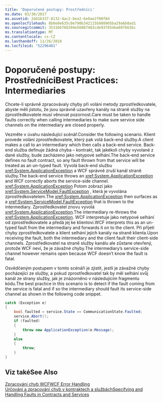 ```yaml
---
title: 'Doporučené postupy: Prostředníci'
ms.date: 03/30/2017
ms.assetid: 2d41b337-8132-4ac2-bea2-6e9ae2f00f8d
ms.openlocfilehash: 8b0e0e635c0e790b342115b988905ba29a6b8ad1
ms.sourcegitcommit: 35316b768394e56087483cde93f854ba607b63bc
ms.translationtype: MT
ms.contentlocale: cs-CZ
ms.lasthandoff: 11/26/2018
ms.locfileid: "52296401"
---
```

# <a name="best-practices-intermediaries"></a><span data-ttu-id="2dd70-102">Doporučené postupy: Prostředníci</span><span class="sxs-lookup"><span data-stu-id="2dd70-102">Best Practices: Intermediaries</span></span>
<span data-ttu-id="2dd70-103">Chcete-li správně zpracovávaly chyby při volání metody zprostředkovatele, abyste měli jistotu, že jsou správně uzavřeny kanály na straně služby na zprostředkovatele musí věnovat pozornost.</span><span class="sxs-lookup"><span data-stu-id="2dd70-103">Care must be taken to handle faults correctly when calling intermediaries to make sure service side channels on the intermediary are closed properly.</span></span>  
  
 <span data-ttu-id="2dd70-104">Vezměte v úvahu následující scénář.</span><span class="sxs-lookup"><span data-stu-id="2dd70-104">Consider the following scenario.</span></span> <span data-ttu-id="2dd70-105">Klient provede volání zprostředkovatele, který pak volá back-end služby.</span><span class="sxs-lookup"><span data-stu-id="2dd70-105">A client makes a call to an intermediary which then calls a back-end service.</span></span>  <span data-ttu-id="2dd70-106">Back-end služba definuje žádná chyba – kontrakt, tak jakékoli chyby vyvolané z dané služby, bude zacházeno jako netypové selhání.</span><span class="sxs-lookup"><span data-stu-id="2dd70-106">The back-end service defines no fault contract, so any fault thrown from that service will be treated as an un-typed fault.</span></span>  <span data-ttu-id="2dd70-107">Vyvolá back-end službu <xref:System.ApplicationException> a WCF správně zruší kanál straně služby.</span><span class="sxs-lookup"><span data-stu-id="2dd70-107">The back-end service throws an <xref:System.ApplicationException> and WCF correctly aborts the service-side channel.</span></span> <span data-ttu-id="2dd70-108"><xref:System.ApplicationException> Potom zobrazí jako <xref:System.ServiceModel.FaultException> , která je vyvolána zprostředkovatelem.</span><span class="sxs-lookup"><span data-stu-id="2dd70-108">The <xref:System.ApplicationException> then surfaces as a <xref:System.ServiceModel.FaultException> that is thrown to the intermediary.</span></span> <span data-ttu-id="2dd70-109">Zprostředkovatel znovu vyvolá <xref:System.ApplicationException>.</span><span class="sxs-lookup"><span data-stu-id="2dd70-109">The intermediary re-throws the <xref:System.ApplicationException>.</span></span> <span data-ttu-id="2dd70-110">WCF interpretuje jako netypové selhání od zprostředkovatele a předá jej ke klientovi.</span><span class="sxs-lookup"><span data-stu-id="2dd70-110">WCF interprets this as an un-typed fault from the intermediary and forwards it on to the client.</span></span> <span data-ttu-id="2dd70-111">Při přijetí chyby zprostředkovatele a klient selhání jejich kanály na straně klienta.</span><span class="sxs-lookup"><span data-stu-id="2dd70-111">Upon receiving the fault, both the intermediary and the client fault their client-side channels.</span></span> <span data-ttu-id="2dd70-112">Zprostředkovatel na straně služby kanálu ale zůstane otevřený, protože WCF neví, že je závažné chyby.</span><span class="sxs-lookup"><span data-stu-id="2dd70-112">The intermediary’s service-side channel however remains open because WCF doesn’t know the fault is fatal.</span></span>  
  
 <span data-ttu-id="2dd70-113">Osvědčeným postupem v tomto scénáři je zjistit, jestli je závažné chyby pocházející ze služby, a pokud zprostředkovatel tak by měl selhání svůj kanál ze strany služby, jak je znázorněno v následujícím fragmentu kódu.</span><span class="sxs-lookup"><span data-stu-id="2dd70-113">The best practice in this scenario is to detect if the fault coming from the service is fatal and if so the intermediary should fault its service-side channel as shown in the following code snippet.</span></span>  
  
```csharp  
catch (Exception e)  
{  
    bool faulted = service.State == CommunicationState.Faulted;  
    service.Abort();  
    if (faulted)  
    {  
        throw new ApplicationException(e.Message);  
    }  
    else  
    {  
        throw;  
    }  
}  
```  
  
## <a name="see-also"></a><span data-ttu-id="2dd70-114">Viz také</span><span class="sxs-lookup"><span data-stu-id="2dd70-114">See Also</span></span>  
 [<span data-ttu-id="2dd70-115">Zpracování chyb WCF</span><span class="sxs-lookup"><span data-stu-id="2dd70-115">WCF Error Handling</span></span>](../../../docs/framework/wcf/wcf-error-handling.md)  
 [<span data-ttu-id="2dd70-116">Určování a zpracování chyb v kontraktech a službách</span><span class="sxs-lookup"><span data-stu-id="2dd70-116">Specifying and Handling Faults in Contracts and Services</span></span>](../../../docs/framework/wcf/specifying-and-handling-faults-in-contracts-and-services.md)
